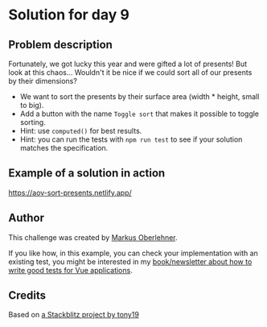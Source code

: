 # Solution for day 9

## Problem description

Fortunately, we got lucky this year and were gifted a lot of presents! But look at this chaos... Wouldn't it be nice if we could sort all of our presents by their dimensions?

- We want to sort the presents by their surface area (width \* height, small to big).
- Add a button with the name `Toggle sort` that makes it possible to toggle sorting.
- Hint: use `computed()` for best results.
- Hint: you can run the tests with `npm run test` to see if your solution matches the specification.

## Example of a solution in action

https://aov-sort-presents.netlify.app/

## Author

This challenge was created by [Markus Oberlehner](https://twitter.com/MaOberlehner).

If you like how, in this example, you can check your implementation with an existing test, you might be interested in my [book/newsletter about how to write good tests for Vue applications](https://goodvuetests.com/).

## Credits

Based on [a Stackblitz project by tony19](https://stackblitz.com/edit/vue3-vite-starter)
